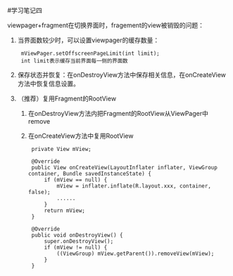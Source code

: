 #学习笔记四

viewpager+fragment在切换界面时，fragement的view被销毁的问题：

1. 当界面数较少时，可以设置viewpager的缓存数量：		
	
		mViewPager.setOffscreenPageLimit(int limit);
		int limit表示缓存当前界面每一侧的界面数

2. 保存状态并恢复：在onDestroyView方法中保存相关信息，在onCreateView方法中恢复信息设置。
3. （推荐）复用Fragment的RootView
	1. 在onDestroyView方法内把Fragment的RootView从ViewPager中remove
	2. 在onCreateView方法中复用RootView
			
			private View mView;

			@Override
    		public View onCreateView(LayoutInflater inflater, ViewGroup container, Bundle savedInstanceState) {
        		if (mView == null) {
            		mView = inflater.inflate(R.layout.xxx, container, false);
            		......
       			}
        		return mView;
    		}

			@Override
    		public void onDestroyView() {
        		super.onDestroyView();
        		if (mView != null) {
            		((ViewGroup) mView.getParent()).removeView(mView);
        		}
   			}

		
